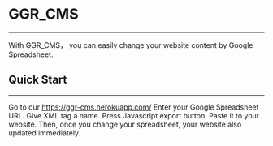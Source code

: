 GGR_CMS
===
***
With GGR_CMS， you can easily change your website content by Google Spreadsheet.


Quick Start
---
***
Go to our https://ggr-cms.herokuapp.com/
Enter your Google Spreadsheet URL.
Give XML tag a name.
Press Javascript export button.
Paste it to your website.
Then, once you change your spreadsheet, your website also updated immediately.

